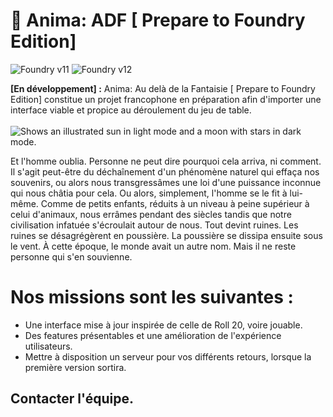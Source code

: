 # 🎲  Anima: ADF [ Prepare to Foundry Edition] 

![Foundry v11](https://img.shields.io/badge/foundry-v11-green) ![Foundry v12](https://img.shields.io/badge/foundry-v12-green)

**[En développement] :** Anima: Au delà de la Fantaisie [ Prepare to Foundry Edition] constitue un projet francophone en préparation afin d'importer une interface viable et propice au déroulement du jeu de table.
<br>
<br>
<picture>
  <source media="(prefers-color-scheme: dark)" srcset="https://64.media.tumblr.com/d30f5566c0301a854aa62771d6e9c027/tumblr_o91r00ztHa1sg8uefo3_540.gif">
  <source media="(prefers-color-scheme: light)" srcset="https://64.media.tumblr.com/d30f5566c0301a854aa62771d6e9c027/tumblr_o91r00ztHa1sg8uefo3_540.gif">
  <img alt="Shows an illustrated sun in light mode and a moon with stars in dark mode." src="https://64.media.tumblr.com/d30f5566c0301a854aa62771d6e9c027/tumblr_o91r00ztHa1sg8uefo3_540.gif">
</picture>
<br>

Et l'homme oublia. Personne ne peut dire pourquoi cela arriva, ni comment. Il s'agit peut-être du déchaînement d'un phénomène naturel qui effaça nos souvenirs, ou alors nous transgressâmes une loi d'une puissance inconnue qui nous châtia pour cela. Ou alors, simplement, l'homme se le fit à lui-même.
Comme de petits enfants, réduits à un niveau à peine supérieur à celui d'animaux, nous errâmes pendant des siècles tandis que notre civilisation infatuée s'écroulait autour de nous. Tout devint ruines. Les ruines se désagrégèrent en poussière. La poussière se dissipa ensuite sous le vent.
À cette époque, le monde avait un autre nom. Mais il ne reste personne qui s'en souvienne.

# Nos missions sont les suivantes :
- Une interface mise à jour inspirée de celle de Roll 20, voire jouable.
- Des features présentables et une amélioration de l'expérience utilisateurs.
- Mettre à disposition un serveur pour vos différents retours, lorsque la première version sortira.

## Contacter l'équipe.
>
> 
